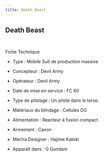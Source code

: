 ```yaml
---
title: Death Beast
---
```


Death Beast
-----------

 





Fiche Technique   
- Type : Mobile Suit de production massive  
- Concepteur : Devil Army  
- Opérateur : Devil Army  
- Date de mise en service : FC 60  
- Type de pilotage : Un pilote dans le torse.  
- Matériaux du blindage : Cellules DG  
- Alimentation : Reacteur à fusion compact  
- Armement : Canon  
  
  
- Mecha Designer : Hajime Katoki  
- Apparaît dans : G Gundam

